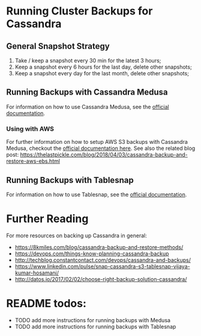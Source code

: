 # Running Cluster Backups for Cassandra

## General Snapshot Strategy

1. Take / keep a snapshot every 30 min for the latest 3 hours;
2. Keep a snapshot every 6 hours for the last day, delete other snapshots;
3. Keep a snapshot every day for the last month, delete other snapshots;

## Running Backups with Cassandra Medusa

For information on how to use Cassandra Medusa, see the [official documentation](https://github.com/thelastpickle/cassandra-medusa).
 
### Using with AWS 

For further information on how to setup AWS S3 backups with Cassandra Medusa, checkout the  [official documentation here](https://github.com/thelastpickle/cassandra-medusa/blob/master/docs/aws_s3_setup.md). See also the related blog post: https://thelastpickle.com/blog/2018/04/03/cassandra-backup-and-restore-aws-ebs.html

## Running Backups with Tablesnap

For information on how to use Tablesnap, see the [official documentation](https://github.com/JeremyGrosser/tablesnap).

# Further Reading
For more resources on backing up Cassandra in general: 
- https://8kmiles.com/blog/cassandra-backup-and-restore-methods/
- https://devops.com/things-know-planning-cassandra-backup
- http://techblog.constantcontact.com/devops/cassandra-and-backups/
- https://www.linkedin.com/pulse/snap-cassandra-s3-tablesnap-vijaya-kumar-hosamani/
- http://datos.io/2017/02/02/choose-right-backup-solution-cassandra/

# README todos:
- TODO add more instructions for running backups with Medusa
- TODO add more instructions for running backups with Tablesnap